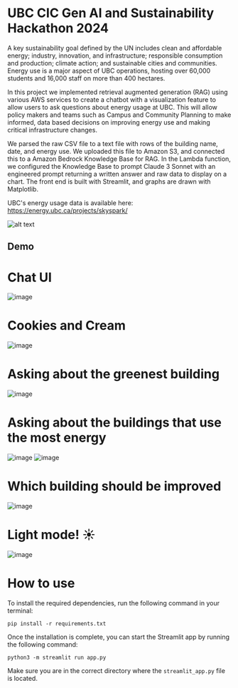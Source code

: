 # UBC CIC Gen AI and Sustainability Hackathon 2024

A key sustainability goal defined by the UN includes clean and affordable energy; industry, innovation, and infrastructure; responsible consumption and production; climate action; and sustainable cities and communities. Energy use is a major aspect of UBC operations, hosting over 60,000 students and 16,000 staff on more than 400 hectares. 

In this project we implemented retrieval augmented generation (RAG) using various AWS services to create a chatbot with a visualization feature to allow users to ask questions about energy usage at UBC. This will allow policy makers and teams such as Campus and Community Planning to make informed, data based decisions on improving energy use and making critical infrastructure changes.

We parsed the raw CSV file to a text file with rows of the building name, date, and energy use. We uploaded this file to Amazon S3, and connected this to a Amazon Bedrock Knowledge Base for RAG. In the Lambda function, we configured the Knowledge Base to prompt Claude 3 Sonnet with an engineered prompt returning a written answer and raw data to display on a chart. The front end is built with Streamlit, and graphs are drawn with Matplotlib. 

UBC's energy usage data is available here: https://energy.ubc.ca/projects/skyspark/

![alt text](arch_diagram.png "Architecture diagram")

## Demo

# Chat UI
![image](greenbotui.png)
# Cookies and Cream
![image](cookiesandcream.png)
# Asking about the greenest building
![image](greenest_building.png)
# Asking about the buildings that use the most energy
![image](most_energy.png)
![image](top5_mostexpensive.png)
# Which building should be improved
![image](demo.png)
# Light mode! ☀️
![image](lightmode.png)

# How to use

To install the required dependencies, run the following command in your terminal:

```shell
pip install -r requirements.txt
```

Once the installation is complete, you can start the Streamlit app by running the following command:

```shell
python3 -m streamlit run app.py
```

Make sure you are in the correct directory where the `streamlit_app.py` file is located.